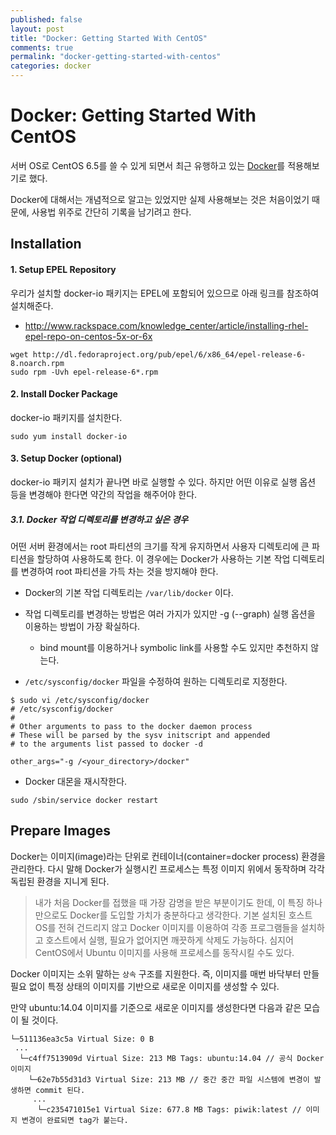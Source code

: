 ```yaml
---
published: false
layout: post
title: "Docker: Getting Started With CentOS"
comments: true
permalink: "docker-getting-started-with-centos"
categories: docker
---
```


Docker: Getting Started With CentOS
==============================

서버 OS로 CentOS 6.5를 쓸 수 있게 되면서 최근 유행하고 있는 [Docker][docker.io]를 적용해보기로 했다.

Docker에 대해서는 개념적으로 알고는 있었지만 실제 사용해보는 것은 처음이었기 때문에, 사용법 위주로 간단히 기록을 남기려고 한다.


Installation
-----------------

#### 1. Setup EPEL Repository

우리가 설치할 docker-io 패키지는 EPEL에 포함되어 있으므로 아래 링크를 참조하여 설치해준다.

- http://www.rackspace.com/knowledge_center/article/installing-rhel-epel-repo-on-centos-5x-or-6x
```
wget http://dl.fedoraproject.org/pub/epel/6/x86_64/epel-release-6-8.noarch.rpm
sudo rpm -Uvh epel-release-6*.rpm
```

#### 2. Install Docker Package

docker-io 패키지를 설치한다.
```
sudo yum install docker-io
```

#### 3. Setup Docker (optional)

docker-io 패키지 설치가 끝나면 바로 실행할 수 있다. 하지만 어떤 이유로 실행 옵션 등을 변경해야 한다면 약간의 작업을 해주어야 한다.

##### 3.1. Docker 작업 디렉토리를 변경하고 싶은 경우

어떤 서버 환경에서는 root 파티션의 크기를 작게 유지하면서 사용자 디렉토리에 큰 파티션을 할당하여 사용하도록 한다. 이 경우에는 Docker가 사용하는 기본 작업 디렉토리를 변경하여 root 파티션을 가득 차는 것을 방지해야 한다.

- Docker의 기본 작업 디렉토리는 `/var/lib/docker` 이다.

- 작업 디렉토리를 변경하는 방법은 여러 가지가 있지만 -g (--graph) 실행 옵션을 이용하는 방법이 가장 확실하다.
  - bind mount를 이용하거나 symbolic link를 사용할 수도 있지만 추천하지 않는다.

- `/etc/sysconfig/docker` 파일을 수정하여 원하는 디렉토리로 지정한다.
```
$ sudo vi /etc/sysconfig/docker
# /etc/sysconfig/docker
#
# Other arguments to pass to the docker daemon process
# These will be parsed by the sysv initscript and appended
# to the arguments list passed to docker -d

other_args="-g /<your_directory>/docker"
```

- Docker 대몬을 재시작한다.
```
sudo /sbin/service docker restart
```

Prepare Images
----------------------

Docker는 이미지(image)라는 단위로 컨테이너(container=docker process) 환경을 관리한다.
다시 말해 Docker가 실행시킨 프로세스는 특정 이미지 위에서 동작하며 각각 독립된 환경을 지니게 된다.

> 내가 처음 Docker를 접했을 때 가장 감명을 받은 부분이기도 한데, 이 특징 하나만으로도 Docker를 도입할 가치가 충분하다고 생각한다. 기본 설치된 호스트 OS를 전혀 건드리지 않고 Docker 이미지를 이용하여 각종 프로그램들을 설치하고 호스트에서 실행, 필요가 없어지면 깨끗하게 삭제도 가능하다. 심지어 CentOS에서 Ubuntu 이미지를 사용해 프로세스를 동작시킬 수도 있다.

Docker 이미지는 소위 말하는 `상속` 구조를 지원한다. 즉, 이미지를 매번 바닥부터 만들 필요 없이 특정 상태의 이미지를 기반으로 새로운 이미지를 생성할 수 있다.

만약 ubuntu:14.04 이미지를 기준으로 새로운 이미지를 생성한다면 다음과 같은 모습이 될 것이다.

```
└─511136ea3c5a Virtual Size: 0 B
 ...
  └─c4ff7513909d Virtual Size: 213 MB Tags: ubuntu:14.04 // 공식 Docker 이미지
    └─62e7b55d31d3 Virtual Size: 213 MB // 중간 중간 파일 시스템에 변경이 발생하면 commit 된다.
     ...
      └─c235471015e1 Virtual Size: 677.8 MB Tags: piwik:latest // 이미지 변경이 완료되면 tag가 붙는다.
```

[docker.io]: http://docker.io